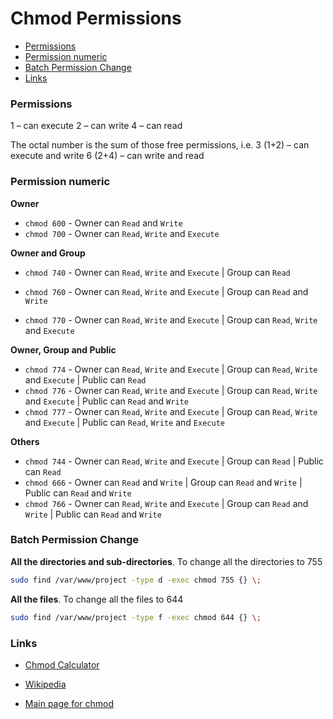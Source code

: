 # Chmod Permissions

* [Permissions](#permissions)
* [Permission numeric](#permission-numeric)
* [Batch Permission Change](#Batch-Permission-Change)
* [Links](#links)

### Permissions

1 – can execute
2 – can write
4 – can read

The octal number is the sum of those free permissions, i.e.
3 (1+2) – can execute and write
6 (2+4) – can write and read



### Permission numeric

**Owner**

- `chmod 600` - Owner can `Read` and `Write`
- `chmod 700` - Owner can `Read`,  `Write` and `Execute`



**Owner and Group**

- `chmod 740` - Owner can `Read`,  `Write` and `Execute` | Group can `Read`

- `chmod 760` - Owner can `Read`,  `Write` and `Execute` | Group can `Read` and `Write`
- `chmod 770` - Owner can `Read`,  `Write` and `Execute` | Group can `Read`, `Write` and `Execute`



**Owner, Group and Public**

- `chmod 774` - Owner can `Read`,  `Write` and `Execute` | Group can `Read`, `Write` and `Execute` | Public can `Read`
- `chmod 776` - Owner can `Read`,  `Write` and `Execute` | Group can `Read`, `Write` and `Execute` | Public can `Read` and `Write`
- `chmod 777` - Owner can `Read`,  `Write` and `Execute` | Group can `Read`, `Write` and `Execute` | Public can `Read`, `Write` and `Execute`



**Others**

- `chmod 744` - Owner can `Read`,  `Write` and `Execute`  | Group can `Read` | Public can `Read`
- `chmod 666` - Owner can `Read` and  `Write`  | Group can `Read` and `Write` | Public can `Read` and `Write`
- `chmod 766` - Owner can `Read`,  `Write` and `Execute` | Group can `Read` and `Write` | Public can `Read` and `Write`



### Batch Permission Change



**All the directories and sub-directories**. To change all the directories to 755

```bash
sudo find /var/www/project -type d -exec chmod 755 {} \;
```



**All the files**. To change all the files to 644

```bash
sudo find /var/www/project -type f -exec chmod 644 {} \;
```



### Links

- [Chmod Calculator](https://chmod-calculator.com)

- [Wikipedia]( http://en.wikipedia.org/wiki/Filesystem_permissions)

- [Main page for chmod]( http://linux.die.net/man/1/chmod)
